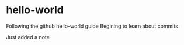 # hello-world
Following the github hello-world guide 
Begining to learn about commits 

Just added a note
